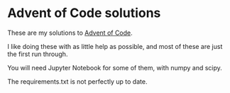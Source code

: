 # Advent of Code solutions

These are my solutions to [Advent of Code](https://adventofcode.com). 

I like doing these with as little help as possible, and most of these are just the first run through.

You will need Jupyter Notebook for some of them, with numpy and scipy.

The requirements.txt is not perfectly up to date.

